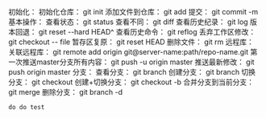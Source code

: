 初始化：
	初始化仓库： git init
	添加文件到仓库： git add <file>
	提交： git commit -m <message>
基本操作：
	查看状态： git status
	查看不同： git diff <file>
	查看历史纪录： git log
	版本回退： git reset --hard HEAD^ 
	查看历史命令： git reflog
	丢弃工作区修改： git checkout -- file
	暂存区复原： git reset HEAD <file>
	删除文件： git rm
远程库：
	关联远程库： git remote add origin git@server-name:path/repo-name.git
	第一次推送master分支所有内容： git push -u origin master
	推送最新修改： git push origin master 
分支：
	查看分支： git branch
	创建分支： git branch <name>
	切换分支： git checkout <name>
	创建+切换分支： git checkout -b <name>
	合并分支到当前分支： git merge <name>
	删除分支： git branch -d <name>

	do do test